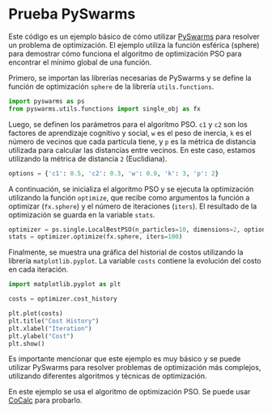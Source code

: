 # Prueba PySwarms

Este código es un ejemplo básico de cómo utilizar [PySwarms](https://pyswarms.readthedocs.io/en/latest/api/pyswarms.single.html) para resolver un problema de optimización. El ejemplo utiliza la función esférica (sphere) para demostrar cómo funciona el algoritmo de optimización PSO para encontrar el mínimo global de una función.

Primero, se importan las librerías necesarias de PySwarms y se define la función de optimización `sphere` de la librería `utils.functions`.

```python
import pyswarms as ps
from pyswarms.utils.functions import single_obj as fx
```

Luego, se definen los parámetros para el algoritmo PSO. `c1` y `c2` son los factores de aprendizaje cognitivo y social, `w` es el peso de inercia, `k` es el número de vecinos que cada partícula tiene, y `p` es la métrica de distancia utilizada para calcular las distancias entre vecinos. En este caso, estamos utilizando la métrica de distancia `2` (Euclidiana).

```python
options = {'c1': 0.5, 'c2': 0.3, 'w': 0.9, 'k': 3, 'p': 2}
```

A continuación, se inicializa el algoritmo PSO y se ejecuta la optimización utilizando la función `optimize`, que recibe como argumentos la función a optimizar (`fx.sphere`) y el número de iteraciones (`iters`). El resultado de la optimización se guarda en la variable `stats`.

```python
optimizer = ps.single.LocalBestPSO(n_particles=10, dimensions=2, options=options)
stats = optimizer.optimize(fx.sphere, iters=100)
```

Finalmente, se muestra una gráfica del historial de costos utilizando la librería `matplotlib.pyplot`. La variable `costs` contiene la evolución del costo en cada iteración.

```python
import matplotlib.pyplot as plt

costs = optimizer.cost_history

plt.plot(costs)
plt.title("Cost History")
plt.xlabel("Iteration")
plt.ylabel("Cost")
plt.show()
```

Es importante mencionar que este ejemplo es muy básico y se puede utilizar PySwarms para resolver problemas de optimización más complejos, utilizando diferentes algoritmos y técnicas de optimización.

En este ejemplo se usa el algoritmo de optimización PSO. Se puede usar [CoCalc](https://cocalc.com/) para probarlo.
